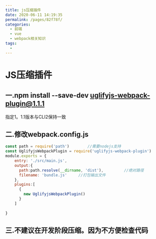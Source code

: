 ```yaml
---
title: js压缩插件
date: 2020-06-11 14:19:35
permalink: /pages/82f78f/
categories:
  - 前端
  - vue
  - webpack相关知识
tags:
  - 
---
```

# JS压缩插件

## 一.npm install --save-dev uglifyjs-webpack-plugin@1.1.1

指定1。1.1版本与CLI2保持一致

## 二.修改webpack.config.js

```javascript
const path = require('path')		//需要nodejs支持
const UglifyjsWebpackPlugin = require('uglifyjs-webpack-plugin')
module.exports = {
  	entry: './src/main.js',
  	output:{
      path:path.resolve(__dirname, 'dist'),			//绝对路径
      filename: 'bundle.js'		//打包输出文件
    },
  	plugins:[
      {
        new UglifyjsWebpackPlugin()
      }
    ]
	
}
```

## 三.不建议在开发阶段压缩。因为不方便检查代码
